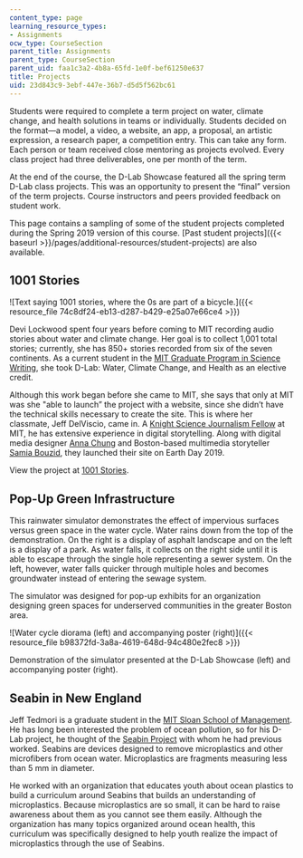 ```yaml
---
content_type: page
learning_resource_types:
- Assignments
ocw_type: CourseSection
parent_title: Assignments
parent_type: CourseSection
parent_uid: faa1c3a2-4b8a-65fd-1e0f-bef61250e637
title: Projects
uid: 23d843c9-3ebf-447e-36b7-d5d5f562bc61
---
```


Students were required to complete a term project on water, climate change, and health solutions in teams or individually. Students decided on the format—a model, a video, a website, an app, a proposal, an artistic expression, a research paper, a competition entry. This can take any form. Each person or team received close mentoring as projects evolved. Every class project had three deliverables, one per month of the term.

At the end of the course, the D-Lab Showcase featured all the spring term D-Lab class projects. This was an opportunity to present the “final” version of the term projects. Course instructors and peers provided feedback on student work.

This page contains a sampling of some of the student projects completed during the Spring 2019 version of this course. [Past student projects]({{< baseurl >}}/pages/additional-resources/student-projects) are also available. 

1001 Stories
------------

![Text saying 1001 stories, where the 0s are part of a bicycle.]({{< resource_file 74c8df24-eb13-d287-b429-e25a07e66ce4 >}})

Devi Lockwood spent four years before coming to MIT recording audio stories about water and climate change. Her goal is to collect 1,001 total stories; currently, she has 850+ stories recorded from six of the seven continents. As a current student in the [MIT Graduate Program in Science Writing](http://sciwrite.mit.edu/), she took D-Lab: Water, Climate Change, and Health as an elective credit.

Although this work began before she came to MIT, she says that only at MIT was she "able to launch” the project with a website, since she didn’t have the technical skills necessary to create the site. This is where her classmate, Jeff DelViscio, came in. A [Knight Science Journalism Fellow](http://ksj.mit.edu/) at MIT, he has extensive experience in digital storytelling. Along with digital media designer [Anna Chung](http://www.annawchung.com/) and Boston-based multimedia storyteller [Samia Bouzid](https://samiabouzid.com/), they launched their site on Earth Day 2019.

View the project at [1001 Stories](http://1001stories.org/).

Pop-Up Green Infrastructure  
-----------------------------

This rainwater simulator demonstrates the effect of impervious surfaces versus green space in the water cycle. Water rains down from the top of the demonstration. On the right is a display of asphalt landscape and on the left is a display of a park. As water falls, it collects on the right side until it is able to escape through the single hole representing a sewer system. On the left, however, water falls quicker through multiple holes and becomes groundwater instead of entering the sewage system.

The simulator was designed for pop-up exhibits for an organization designing green spaces for underserved communities in the greater Boston area. 

![Water cycle diorama (left) and accompanying poster (right)]({{< resource_file b98372fd-3a8a-4619-648d-94c480e2fec8 >}})

Demonstration of the simulator presented at the D-Lab Showcase (left) and accompanying poster (right).

Seabin in New England
---------------------

Jeff Tedmori is a graduate student in the [MIT Sloan School of Management](https://mitsloan.mit.edu/). He has long been interested the problem of ocean pollution, so for his D-Lab project, he thought of the [Seabin Project](https://seabinproject.com/) with whom he had previous worked. Seabins are devices designed to remove microplastics and other microfibers from ocean water. Microplastics are fragments measuring less than 5 mm in diameter.

He worked with an organization that educates youth about ocean plastics to build a curriculum around Seabins that builds an understanding of microplastics. Because microplastics are so small, it can be hard to raise awareness about them as you cannot see them easily. Although the organization has many topics organized around ocean health, this curriculum was specifically designed to help youth realize the impact of microplastics through the use of Seabins.